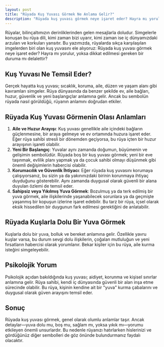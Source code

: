 ```yaml
---
layout: post
title: "Rüyada Kuş Yuvası Görmek Ne Anlama Gelir?"
description: "Rüyada kuş yuvası görmek neye işaret eder? Hayra mı yorulur, yoksa dikkat edilmesi gereken bir duruma mı delalettir?"
---
```


Rüyalar, bilinçaltımızın derinliklerinden gelen mesajlarla doludur. Simgelerle konuşan bu rüya dili, kimi zaman bizi uyarır, kimi zaman ise iç dünyamızdaki arzuları ve korkuları yansıtır. Bu yazımızda, rüyalarda sıkça karşılaşılan imgelerden biri olan kuş yuvasını ele alıyoruz: Rüyada kuş yuvası görmek neye işaret eder? Hayra mı yorulur, yoksa dikkat edilmesi gereken bir duruma mı delalettir?

## Kuş Yuvası Ne Temsil Eder?

Gerçek hayatta kuş yuvası; sıcaklık, koruma, aile, düzen ve yaşam alanı gibi kavramları simgeler. Rüya dünyasında da benzer şekilde ev, aile bağları, huzur, güvenlik ve yeni başlangıçlar anlamına gelir. Ancak bu sembolün rüyada nasıl görüldüğü, rüyanın anlamını doğrudan etkiler.

## Rüyada Kuş Yuvası Görmenin Olası Anlamları

1. **Aile ve Huzur Arayışı**: Kuş yuvası genellikle aile içindeki bağların güçlenmesine, bir araya gelmeye ve ev ortamında huzura işaret eder. Eğer rüya sahibi stresli bir dönemden geçiyorsa, bu rüya içten bir huzur arayışının işareti olabilir.
2. **Yeni Bir Başlangıç**: Yuvalar aynı zamanda doğumun, büyümenin ve gelişimin sembolüdür. Rüyada boş bir kuş yuvası görmek; yeni bir eve taşınmak, evlilik planı yapmak ya da çocuk sahibi olmayı düşünmek gibi önemli değişimlerin habercisi olabilir.
3. **Korumacılık ve Güvenlik İhtiyacı**: Eğer rüyada kuş yuvasını korumaya çalışıyorsanız, bu sizin ya da yakınınızdaki birinin korunmaya ihtiyaç duyduğunu gösterebilir. Aynı zamanda duygusal olarak güvenli bir alana duyulan özlemi de temsil eder.
4. **Sahipsiz veya Yıkılmış Yuva Görmek**: Bozulmuş ya da terk edilmiş bir yuva görmek, aile ilişkilerinde yaşanabilecek sorunlara ya da geçmişte yaşanmış bir kopuşun izlerine işaret edebilir. Bu tarz bir rüya, içsel olarak eksik hissedilen bir duygunun fark edilmesi gerektiğini de anlatabilir.

## Rüyada Kuşlarla Dolu Bir Yuva Görmek

Kuşlarla dolu bir yuva, bolluk ve bereket anlamına gelir. Özellikle yavru kuşlar varsa, bu durum sevgi dolu ilişkilerin, çoğalan mutluluğun ve yeni fırsatların habercisi olarak yorumlanır. Bekar kişiler için bu rüya, aile kurma isteğini simgeleyebilir.

## Psikolojik Yorum

Psikolojik açıdan bakıldığında kuş yuvası; aidiyet, korunma ve kişisel sınırlar anlamına gelir. Rüya sahibi, kendi iç dünyasında güvenli bir alan inşa etme sürecinde olabilir. Bu rüya, kişinin kendine ait bir "yuva" kurma çabalarını ve duygusal olarak güven arayışını temsil eder.

## Sonuç

Rüyada kuş yuvası görmek, genel olarak olumlu anlamlar taşır. Ancak detaylar—yuva dolu mu, boş mu, sağlam mı, yoksa yıkık mı—yorumu etkileyen önemli unsurlardır. Bu nedenle rüyanızı hatırlarken hislerinizi ve gördüğünüz diğer sembolleri de göz önünde bulundurmanız faydalı olacaktır.
